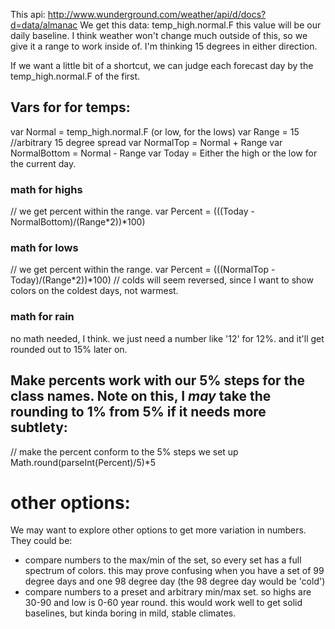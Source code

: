 This api:  http://www.wunderground.com/weather/api/d/docs?d=data/almanac
We get this data: temp_high.normal.F
this value will be our daily baseline.  I think weather won't change much outside of this, so we give it a range to work inside of.  I'm thinking 15 degrees in either direction.

If we want a little bit of a shortcut, we can judge each forecast day by the temp_high.normal.F of the first.

## Vars for for temps:
var Normal = temp_high.normal.F  (or low, for the lows)
var Range = 15 //arbitrary 15 degree spread
var NormalTop = Normal + Range
var NormalBottom = Normal - Range
var Today = Either the high or the low for the current day.

### math for highs
// we get percent within the range.
var Percent = (((Today - NormalBottom)/(Range*2))*100)

### math for lows
// we get percent within the range.
var Percent = (((NormalTop - Today)/(Range*2))*100)
// colds will seem reversed, since I want to show colors on the coldest days, not warmest.

### math for rain
no math needed, I think.  we just need a number like '12' for 12%.  and it'll get rounded out to 15% later on.

## Make percents work with our 5% steps for the class names.  Note on this, I *may* take the rounding to 1% from 5% if it needs more subtlety:
// make the percent conform to the 5% steps we set up
Math.round(parseInt(Percent)/5)*5

# other options:
We may want to explore other options to get more variation in numbers.  They could be:
- compare numbers to the max/min of the set, so every set has a full spectrum of colors.  this may prove confusing when you have a set of 99 degree days and one 98 degree day (the 98 degree day would be 'cold')
- compare numbers to a preset and arbitrary min/max set.  so highs are 30-90 and low is 0-60 year round.  this would work well to get solid baselines, but kinda boring in mild, stable climates.